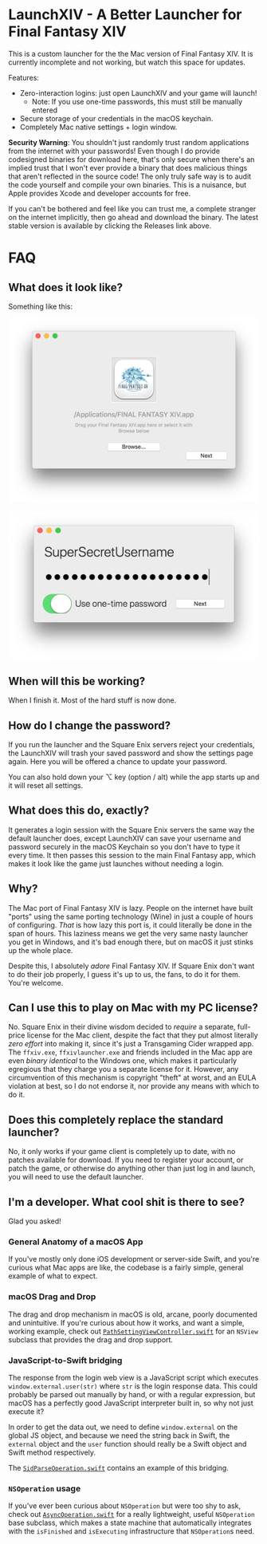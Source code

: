 # LaunchXIV - A Better Launcher for Final Fantasy XIV

This is a custom launcher for the the Mac version of Final Fantasy XIV. It is
currently incomplete and not working, but watch this space for updates.

Features:

- Zero-interaction logins: just open LaunchXIV and your game will launch!
  - Note: If you use one-time passwords, this must still be manually entered
- Secure storage of your credentials in the macOS keychain.
- Completely Mac native settings + login window.

**Security Warning**:
You shouldn't just randomly trust random applications from the internet with
your passwords! Even though I do provide codesigned binaries for download here,
that's only secure when there's an implied trust that I won't ever provide a
binary that does malicious things that aren't reflected in the source code! The
only truly safe way is to audit the code yourself and compile your own
binaries. This is a nuisance, but Apple provides Xcode and developer accounts
for free.

If you can't be bothered and feel like you can trust me, a complete stranger
on the internet implicitly, then go ahead and download the binary. The latest
stable version is available by clicking the Releases link above.

# FAQ

## What does it look like?

Something like this:

![Path Select Window](/Assets/SS1-Path.png)

![Login Window](/Assets/SS2-Login.png)

## When will this be working?

When I finish it. Most of the hard stuff is now done.

## How do I change the password?

If you run the launcher and the Square Enix servers reject your credentials,
the LaunchXIV will trash your saved password and show the settings page again.
Here you will be offered a chance to update your password.

You can also hold down your ⌥ key (option / alt) while the app starts up and
it will reset all settings.

## What does this do, exactly?

It generates a login session with the Square Enix servers the same way the
default launcher does, except LaunchXIV can save your username and password
securely in the macOS Keychain so you don't have to type it every time. It
then passes this session to the main Final Fantasy app, which makes it look
like the game just launches without needing a login.

## Why?

The Mac port of Final Fantasy XIV is lazy. People on the internet have built
"ports" using the same porting technology (Wine) in just a couple of hours
of configuring. *That* is how lazy this port is, it could literally be done
in the span of hours. This laziness means we get the very same nasty launcher
you get in Windows, and it's bad enough there, but on macOS it just stinks up
the whole place.

Despite this, I absolutely *adore* Final Fantasy XIV. If Square Enix don't want
to do their job properly, I guess it's up to us, the fans, to do it for them.
You're welcome.

## Can I use this to play on Mac with my PC license?

No. Square Enix in their divine wisdom decided to *require* a separate, 
full-price license for the Mac client, despite the fact that they put almost
literally *zero effort* into making it, since it's just a Transgaming Cider
wrapped app. The `ffxiv.exe`, `ffxivlauncher.exe` and friends included in the
Mac app are even *binary identical* to the Windows one, which makes it
particularly egregious that they charge you a separate license for it. However,
any circumvention of this mechanism is copyright "theft" at worst, and an EULA
violation at best, so I do not endorse it, nor provide any means with which to
do it.

## Does this completely replace the standard launcher?

No, it only works if your game client is completely up to date, with no patches
available for download. If you need to register your account, or patch the
game, or otherwise do anything other than just log in and launch, you will need
to use the default launcher.

## I'm a developer. What cool shit is there to see?

Glad you asked!

### General Anatomy of a macOS App

If you've mostly only done iOS development or server-side Swift, and you're
curious what Mac apps are like, the codebase is a fairly simple, general
example of what to expect.

### macOS Drag and Drop

The drag and drop mechanism in macOS is old, arcane, poorly documented and
unintuitive. If you're curious about how it works, and want a simple, working
example, check out
[`PathSettingViewController.swift`](LaunchXIV/PathSettingViewController.swift)
for an `NSView` subclass that provides the drag and drop support.

### JavaScript-to-Swift bridging

The response from the login web view is a JavaScript script which executes
`window.external.user(str)` where `str` is the login response data. This could
probably be parsed out manually by hand, or with a regular expression, but
macOS has a perfectly good JavaScript interpreter built in, so why not just
execute it?

In order to get the data out, we need to define `window.external` on the global
JS object, and because we need the string back in Swift, the `external` object
and the `user` function should really be a Swift object and Swift method
respectively.

The [`SidParseOperation.swift`](LaunchXIV/SidParseOperation.swift)
contains an example of this bridging.

### `NSOperation` usage

If you've ever been curious about `NSOperation` but were too shy to ask, check
out [`AsyncOperation.swift`](LaunchXIV/AsyncOperation.swift) for
a really lightweight, useful `NSOperation` base subclass, which makes a state
machine that automatically integrates with the `isFinished` and `isExecuting`
infrastructure that `NSOperation`s need.

